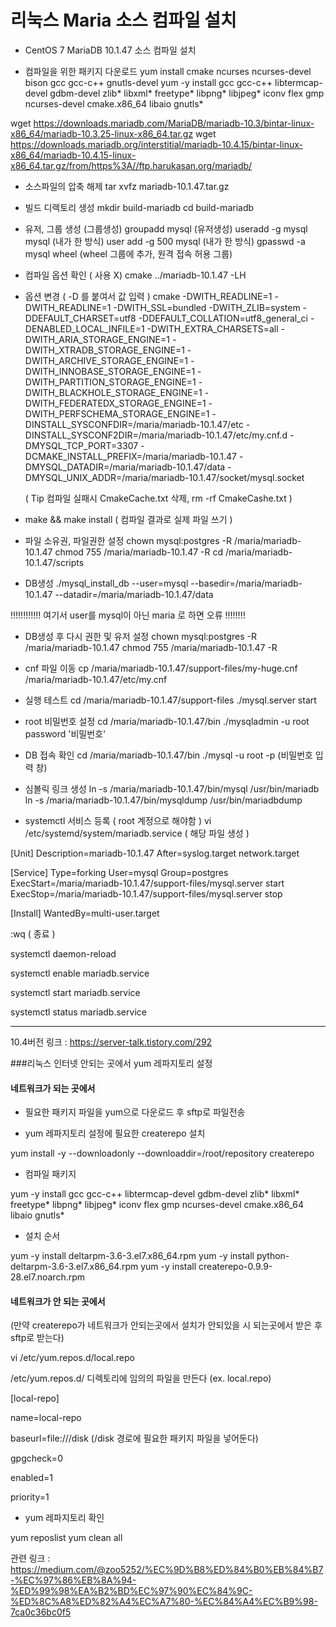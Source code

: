 # 리눅스 Maria 소스 컴파일 설치 

* CentOS 7 MariaDB 10.1.47 소스 컴파일 설치

* 컴파일을 위한 패키지 다운로드
yum install cmake ncurses ncurses-devel bison gcc gcc-c++ gnutls-devel 
yum -y install gcc gcc-c++ libtermcap-devel gdbm-devel zlib* libxml* freetype* libpng* libjpeg* iconv flex gmp ncurses-devel cmake.x86_64 libaio gnutls*

wget https://downloads.mariadb.com/MariaDB/mariadb-10.3/bintar-linux-x86_64/mariadb-10.3.25-linux-x86_64.tar.gz
wget https://downloads.mariadb.org/interstitial/mariadb-10.4.15/bintar-linux-x86_64/mariadb-10.4.15-linux-x86_64.tar.gz/from/https%3A//ftp.harukasan.org/mariadb/

* 소스파일의 압축 해제
tar xvfz mariadb-10.1.47.tar.gz 

* 빌드 디렉토리 생성
mkdir build-mariadb
cd build-mariadb

* 유저, 그룹 생성
(그룹생성) groupadd mysql
(유저생성) useradd -g mysql mysql
(내가 한 방식) user add -g 500 mysql
(내가 한 방식) gpasswd -a mysql wheel (wheel 그룹에 추가, 원격 접속 허용 그룹)

* 컴파일 옵션 확인 ( 사용 X)
cmake ../mariadb-10.1.47 -LH

* 옵션 변경 ( -D 를 붙여서 값 입력 )
cmake -DWITH_READLINE=1 -DWITH_READLINE=1 -DWITH_SSL=bundled -DWITH_ZLIB=system -DDEFAULT_CHARSET=utf8 -DDEFAULT_COLLATION=utf8_general_ci -DENABLED_LOCAL_INFILE=1 -DWITH_EXTRA_CHARSETS=all -DWITH_ARIA_STORAGE_ENGINE=1 -DWITH_XTRADB_STORAGE_ENGINE=1 -DWITH_ARCHIVE_STORAGE_ENGINE=1 -DWITH_INNOBASE_STORAGE_ENGINE=1 -DWITH_PARTITION_STORAGE_ENGINE=1 -DWITH_BLACKHOLE_STORAGE_ENGINE=1 -DWITH_FEDERATEDX_STORAGE_ENGINE=1 -DWITH_PERFSCHEMA_STORAGE_ENGINE=1 -DINSTALL_SYSCONFDIR=/maria/mariadb-10.1.47/etc -DINSTALL_SYSCONF2DIR=/maria/mariadb-10.1.47/etc/my.cnf.d -DMYSQL_TCP_PORT=3307 -DCMAKE_INSTALL_PREFIX=/maria/mariadb-10.1.47 -DMYSQL_DATADIR=/maria/mariadb-10.1.47/data -DMYSQL_UNIX_ADDR=/maria/mariadb-10.1.47/socket/mysql.socket
 
   ( Tip 컴파일 실패시 CmakeCache.txt 삭제,   rm -rf CmakeCashe.txt  )

* make && make install
 ( 컴파일 결과로 실제 파일 쓰기 )

* 파일 소유권, 파일권한 설정 
chown mysql:postgres -R /maria/mariadb-10.1.47
chmod 755 /maria/mariadb-10.1.47 -R
cd /maria/mariadb-10.1.47/scripts

* DB생성
./mysql_install_db --user=mysql --basedir=/maria/mariadb-10.1.47 --datadir=/maria/mariadb-10.1.47/data

!!!!!!!!!!!! 여기서 user를 mysql이 아닌 maria 로 하면 오류 !!!!!!!!

* DB생성 후 다시 권한 및 유저 설정
chown mysql:postgres -R /maria/mariadb-10.1.47
chmod 755 /maria/mariadb-10.1.47 -R

* cnf 파일 이동
cp /maria/mariadb-10.1.47/support-files/my-huge.cnf /maria/mariadb-10.1.47/etc/my.cnf

* 실행 테스트
cd /maria/mariadb-10.1.47/support-files
./mysql.server start

* root 비밀번호 설정
cd /maria/mariadb-10.1.47/bin
./mysqladmin -u root password '비밀번호'

* DB 접속 확인
cd /maria/mariadb-10.1.47/bin
./mysql -u root -p
(비밀번호 입력 창) 

* 심볼릭 링크 생성
ln -s /maria/mariadb-10.1.47/bin/mysql /usr/bin/mariadb
ln -s /maria/mariadb-10.1.47/bin/mysqldump /usr/bin/mariadbdump 

* systemctl 서비스 등록 ( root 계정으로 해야함 )
vi /etc/systemd/system/mariadb.service ( 해당 파일 생성 )

[Unit]
Description=mariadb-10.1.47
After=syslog.target network.target

[Service]
Type=forking
User=mysql
Group=postgres
ExecStart=/maria/mariadb-10.1.47/support-files/mysql.server start
ExecStop=/maria/mariadb-10.1.47/support-files/mysql.server stop

[Install]
WantedBy=multi-user.target

:wq 
( 종료 )

systemctl daemon-reload

systemctl enable mariadb.service

systemctl start mariadb.service

systemctl status mariadb.service

----------------------------------------------------------------------------------------------------------------------------------------------------------------------



10.4버전 링크 : https://server-talk.tistory.com/292

###리눅스 인터넷 안되는 곳에서 yum 레파지토리 설정
#### 네트워크가 되는 곳에서

- 필요한 패키지 파일을 yum으로 다운로드 후 sftp로 파일전송 

- yum 레파지토리 설정에 필요한 createrepo 설치

yum install -y --downloadonly --downloaddir=/root/repository createrepo

- 컴파일 패키지

yum -y install gcc gcc-c++ libtermcap-devel gdbm-devel zlib* libxml* freetype* libpng* libjpeg* iconv flex gmp ncurses-devel cmake.x86_64 libaio gnutls*

- 설치 순서 

yum -y install deltarpm-3.6-3.el7.x86_64.rpm 
yum -y install python-deltarpm-3.6-3.el7.x86_64.rpm 
yum -y install createrepo-0.9.9-28.el7.noarch.rpm

####  네트워크가 안 되는 곳에서

(만약 createrepo가 네트워크가 안되는곳에서 설치가 안되있을 시 되는곳에서 받은 후 sftp로 받는다)



vi /etc/yum.repos.d/local.repo

/etc/yum.repos.d/ 디렉토리에 임의의 파일을 만든다 (ex. local.repo)

[local-repo] 

name=local-repo 

baseurl=file:///disk  (/disk 경로에 필요한 패키지 파일을 넣어둔다)

gpgcheck=0 

enabled=1 

priority=1


 
 * yum 레파지토리 확인

yum reposlist
yum clean all
 
 
 관련 링크 :
https://medium.com/@zoo5252/%EC%9D%B8%ED%84%B0%EB%84%B7-%EC%97%86%EB%8A%94-%ED%99%98%EA%B2%BD%EC%97%90%EC%84%9C-%ED%8C%A8%ED%82%A4%EC%A7%80-%EC%84%A4%EC%B9%98-7ca0c36bc0f5





 

